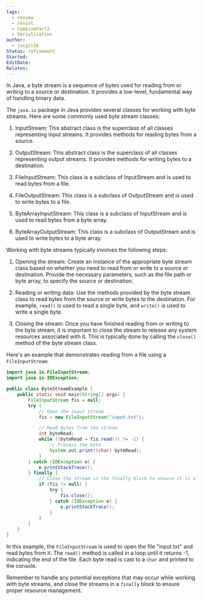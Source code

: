 ```yaml
---
tags:
  - review
  - revist
  - CombinePart2
  - Serialization
author:
  - jacgit18
Status: refinement
Started: 
EditDate: 
Relates:
---
```

In Java, a byte stream is a sequence of bytes used for reading from or writing to a source or destination. It provides a low-level, fundamental way of handling binary data.

The `java.io` package in Java provides several classes for working with byte streams. Here are some commonly used byte stream classes:

1. InputStream: This abstract class is the superclass of all classes representing input streams. It provides methods for reading bytes from a source.

2. OutputStream: This abstract class is the superclass of all classes representing output streams. It provides methods for writing bytes to a destination.

3. FileInputStream: This class is a subclass of InputStream and is used to read bytes from a file.

4. FileOutputStream: This class is a subclass of OutputStream and is used to write bytes to a file.

5. ByteArrayInputStream: This class is a subclass of InputStream and is used to read bytes from a byte array.

6. ByteArrayOutputStream: This class is a subclass of OutputStream and is used to write bytes to a byte array.

Working with byte streams typically involves the following steps:

1. Opening the stream: Create an instance of the appropriate byte stream class based on whether you need to read from or write to a source or destination. Provide the necessary parameters, such as the file path or byte array, to specify the source or destination.

2. Reading or writing data: Use the methods provided by the byte stream class to read bytes from the source or write bytes to the destination. For example, `read()` is used to read a single byte, and `write()` is used to write a single byte.

3. Closing the stream: Once you have finished reading from or writing to the byte stream, it is important to close the stream to release any system resources associated with it. This is typically done by calling the `close()` method of the byte stream class.

Here's an example that demonstrates reading from a file using a `FileInputStream`:

```java
import java.io.FileInputStream;
import java.io.IOException;

public class ByteStreamExample {
    public static void main(String[] args) {
        FileInputStream fis = null;
        try {
            // Open the input stream
            fis = new FileInputStream("input.txt");

            // Read bytes from the stream
            int byteRead;
            while ((byteRead = fis.read()) != -1) {
                // Process the byte
                System.out.print((char) byteRead);
            }
        } catch (IOException e) {
            e.printStackTrace();
        } finally {
            // Close the stream in the finally block to ensure it is always closed
            if (fis != null) {
                try {
                    fis.close();
                } catch (IOException e) {
                    e.printStackTrace();
                }
            }
        }
    }
}
```

In this example, the `FileInputStream` is used to open the file "input.txt" and read bytes from it. The `read()` method is called in a loop until it returns -1, indicating the end of the file. Each byte read is cast to a `char` and printed to the console.

Remember to handle any potential exceptions that may occur while working with byte streams, and close the streams in a `finally` block to ensure proper resource management.